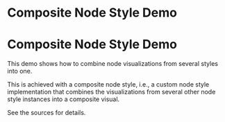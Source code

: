 <!--
 //////////////////////////////////////////////////////////////////////////////
 // @license
 // This file is part of yFiles for HTML 2.6.0.3.
 // Use is subject to license terms.
 //
 // Copyright (c) 2000-2024 by yWorks GmbH, Vor dem Kreuzberg 28,
 // 72070 Tuebingen, Germany. All rights reserved.
 //
 //////////////////////////////////////////////////////////////////////////////
-->
# Composite Node Style Demo

# Composite Node Style Demo

This demo shows how to combine node visualizations from several styles into one.

This is achieved with a composite node style, i.e., a custom node style implementation that combines the visualizations from several other node style instances into a composite visual.

See the sources for details.
